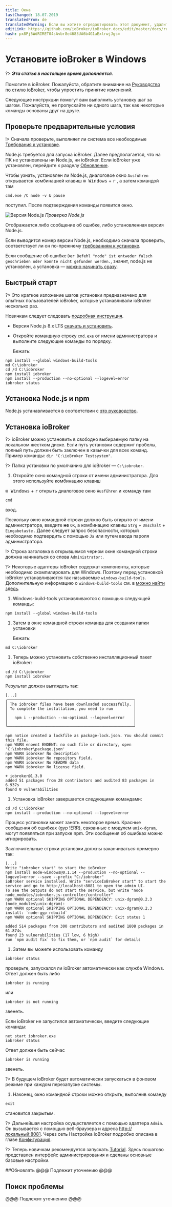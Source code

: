 ```yaml
---
title: Окна
lastChanged: 18.07.2019
translatedFrom: de
translatedWarning: Если вы хотите отредактировать этот документ, удалите поле «translationFrom», в противном случае этот документ будет снова автоматически переведен
editLink: https://github.com/ioBroker/ioBroker.docs/edit/master/docs/ru/install/windows.md
hash: px8Pj5WdRIRET04sAvbr8e4683UA6b4G1aExlrwjJgs=
---
```

# Установите ioBroker в Windows
?> ***Эта статья в настоящее время дополняется***.<br><br> Помогите в ioBroker. Пожалуйста, обратите внимание на [Руководство по стилю ioBroker](community/styleguidedoc), чтобы упростить принятие изменений.

Следующие инструкции помогут вам выполнить установку шаг за шагом. Пожалуйста, не пропускайте ни одного шага, так как некоторые команды основаны друг на друге.

## Проверьте предварительные условия
!> Сначала проверьте, выполняет ли система все необходимые [Требования к установке](install/requirements).

Node.js требуется для запуска ioBroker. Далее предполагается, что на ПК не установлены ни Node.js, ни ioBroker. Если ioBroker уже установлен, перейдите к разделу [Обновление]().

Чтобы узнать, установлен ли Node.js, диалоговое окно `Ausführen` открывается комбинацией клавиш <kbd>⊞ Windows</kbd> + <kbd>r</kbd> , а затем командой там

```
cmd.exe /C node -v & pause
```

поступил. После подтверждения команды появится окно.

![Версия Node.js](../../de/install/media/w02nodecheck.png) *Проверка Node.js*

Отображается либо сообщение об ошибке, либо установленная версия Node.js.

Если выводится номер версии Node.js, необходимо сначала проверить, соответствует ли он по-прежнему [требованиям к установке]().

Если сообщение об ошибке `Der Befehl "node" ist entweder falsch geschrieben oder konnte nicht gefunden werden.`, значит, node.js не установлен, а установка — [можно начинать сразу](#nodeinst).

## Быстрый старт
?> Это краткое изложение шагов установки предназначено для опытных пользователей ioBroker, которые устанавливали ioBroker несколько раз.

Новичкам следует следовать [подробная инструкция](#nodeinst).

* Версия Node.js 8.x LTS [скачать и установить](install/nodejs).
* Откройте командную строку `cmd.exe` от имени администратора и выполните следующие команды по порядку.

  Бежать:

```
npm install --global windows-build-tools
md C:\iobroker
cd /d C:\iobroker
npm install iobroker
npm install --production --no-optional --logevel=error
iobroker status
```

<div id="nodeinst"></div>

## Установка Node.js и npm
Node.js устанавливается в соответствии с [это руководство](install/nodejs).

## Установка ioBroker
?> ioBroker можно установить в свободно выбираемую папку на локальном жестком диске. Если путь установки содержит пробелы, полный путь должен быть заключен в кавычки для всех команд.
Пример команды: `dir "C:\ioBroker Testsystem"`.

?> Папка установки по умолчанию для ioBroker — `C:\iobroker`.

1. Откройте окно командной строки от имени администратора. Для этого используйте комбинацию клавиш

<kbd>⊞ Windows</kbd> + <kbd>r</kbd> открыть диалоговое окно `Ausführen` и команду там

```
cmd
```

   вход.

Поскольку окно командной строки должно быть открыто от имени администратора, введите **не** `OK`, а комбинацию клавиш `Strg` + `Umschalt` + `Eingabetaste` . Далее следует запрос безопасности, который необходимо подтвердить с помощью `Ja` или путем ввода пароля администратора.

!> Строка заголовка в открывшемся черном окне командной строки должна начинаться со слова `Administrator:`.

?> Некоторые адаптеры ioBroker содержат компоненты, которые необходимо скомпилировать для Windows. Поэтому перед установкой ioBroker устанавливаются так называемые `windows-build-tools`. Дополнительную информацию о `windows-build-tools` см. в [можно найти здесь](https://github.com/felixrieseberg/windows-build-tools).

1. Windows-build-tools устанавливаются с помощью следующей команды:

```
npm install --global windows-build-tools
```

1. Затем в окне командной строки команда для создания папки установки

   Бежать:

```
md C:\iobroker
```

1. Теперь можно установить собственно инсталляционный пакет ioBroker:

```
cd /d C:\iobroker
npm install iobroker
```

   Результат должен выглядеть так:

```
[...]
╭───────────────────────────────────────────────────────╮
│ The iobroker files have been downloaded successfully. │
│ To complete the installation, you need to run         │
│                                                       │
│   npm i --production --no-optional --logevel=error    │
│                                                       │
╰───────────────────────────────────────────────────────╯

npm notice created a lockfile as package-lock.json. You should commit this file.
npm WARN enoent ENOENT: no such file or directory, open 'C:\iobroker\package.json'
npm WARN iobroker No description
npm WARN iobroker No repository field.
npm WARN iobroker No README data
npm WARN iobroker No license field.

+ iobroker@1.3.0
added 51 packages from 28 contributors and audited 83 packages in 6.937s
found 0 vulnerabilities
```

1. Установка ioBroker завершается следующими командами:

```
cd /d C:\iobroker
npm install --production --no-optional --logevel=error
```

Процесс установки может занять некоторое время. Красные сообщения об ошибках (gyp !ERR), связанные с модулем `unix-dgram`, могут появляться при запуске npm. Эти сообщения об ошибках можно игнорировать.

   Заключительные строки установки должны заканчиваться примерно так:

```
[...]
Write "iobroker start" to start the ioBroker
npm install node-windows@0.1.14 --production --no-optional --logevel=error --save --prefix "C:/iobroker"
ioBroker service installed. Write "serviceIoBroker start" to start the service and go to http://localhost:8081 to open the admin UI.
To see the outputs do not start the service, but write "node node_modules/iobroker.js-controller/controller"
npm WARN optional SKIPPING OPTIONAL DEPENDENCY: unix-dgram@0.2.3 (node_modules\unix-dgram):
npm WARN optional SKIPPING OPTIONAL DEPENDENCY: unix-dgram@0.2.3 install: `node-gyp rebuild`
npm WARN optional SKIPPING OPTIONAL DEPENDENCY: Exit status 1

added 514 packages from 300 contributors and audited 1808 packages in 61.874s
found 23 vulnerabilities (17 low, 6 high)
run `npm audit fix` to fix them, or `npm audit` for details
```

1. Затем вы можете использовать команду

```
iobroker status
```

проверьте, запускался ли ioBroker автоматически как служба Windows.
Ответ должен быть либо

```
iobroker is running
```

   или

```
iobroker is not running
```

   звенеть.

   Если ioBroker не запустился автоматически, введите следующие команды:

```
net start iobroker.exe
iobroker status
```

   Ответ должен быть сейчас

```
iobroker is running
```

   звенеть.

?> В будущем ioBroker будет автоматически запускаться в фоновом режиме при каждом перезапуске системы.

1. Наконец, окно командной строки можно открыть, выполнив команду

```
exit
```

   становится закрытым.

?> Дальнейшая настройка осуществляется с помощью адаптера `Admin`. Он вызывается с помощью веб-браузера и адреса [http://локальный:8081](http://localhost:8081). Через сеть Настройка ioBroker подробно описана в главе [Конфигурация]().

?> Теперь новичкам рекомендуется запускать [Tutorial](). Здесь пошагово представлен интерфейс администрирования и сделаны основные базовые настройки.

##Обновлять
@@@ Подлежит уточнению @@@

## Поиск проблемы
@@@ Подлежит уточнению @@@